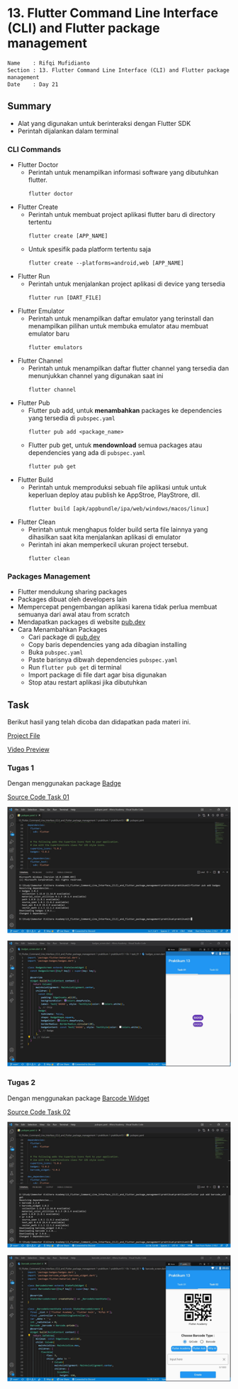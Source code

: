 # 13. Flutter Command Line Interface (CLI) and Flutter package management

```
Name    : Rifqi Mufidianto 
Section : 13. Flutter Command Line Interface (CLI) and Flutter package management
Date    : Day 21
``` 

## Summary
- Alat yang digunakan untuk berinteraksi dengan Flutter SDK
- Perintah dijalankan dalam terminal

### CLI Commands
- Flutter Doctor
    - Perintah untuk menampilkan informasi software yang dibutuhkan flutter.
        ```
        flutter doctor
        ```
- Flutter Create
    - Perintah untuk membuat project aplikasi flutter baru di directory tertentu
        ```
        flutter create [APP_NAME]
        ```
    - Untuk spesifik pada platform tertentu saja
        ```    
        flutter create --platforms=android,web [APP_NAME]
        ```
- Flutter Run
    - Perintah untuk menjalankan project aplikasi di device yang tersedia
        ```
        flutter run [DART_FILE]
        ```
- Flutter Emulator
    - Perintah untuk menampilkan daftar emulator yang terinstall dan menampilkan pilihan untuk membuka emulator atau membuat emulator baru
        ```
        flutter emulators
        ```
- Flutter Channel
    - Perintah untuk menampilkan daftar flutter channel yang tersedia dan menunjukkan channel yang digunakan saat ini
        ```
        flutter channel
        ```
- Flutter Pub
    - Flutter pub add, untuk **menambahkan** packages ke dependencies yang tersedia di `pubspec.yaml`
        ```
        flutter pub add <package_name>
        ```
    - Flutter pub get, untuk **mendownload** semua packages atau dependencies yang ada di `pubspec.yaml`
        ```
        flutter pub get
        ```
- Flutter Build
    - Perintah untuk memproduksi sebuah file aplikasi untuk untuk keperluan deploy atau publish ke AppStroe, PlayStrore, dll.
        ```
        flutter build [apk/appbundle/ipa/web/windows/macos/linux]
        ```
- Flutter Clean
    - Perintah untuk menghapus folder build serta file lainnya yang dihasilkan saat kita menjalankan aplikasi di emulator
    - Perintah ini akan memperkecil ukuran project tersebut.
        ```
        flutter clean
        ```

### Packages Management
- Flutter mendukung sharing packages
- Packages dibuat oleh developers lain
- Mempercepat pengembangan aplikasi karena tidak perlua membuat semuanya dari awal atau from scratch
- Mendapatkan packages di website [pub.dev](https://pub.dev/)
- Cara Menambahkan Packages
    - Cari package di [pub.dev](https://pub.dev/)
    - Copy baris dependencies yang ada dibagian installing
    - Buka `pubspec.yaml`
    - Paste barisnya dibwah dependencies `pubspec.yaml`
    - Run `flutter pub get` di terminal
    - Import package di file dart agar bisa digunakan
    - Stop atau restart aplikasi jika dibutuhkan                                                       

## Task
Berikut hasil yang telah dicoba dan didapatkan pada materi ini.

[Project File](./praktikum/praktikum13/lib/)

[Video Preview](https://drive.google.com/file/d/1tm98SbboD7Q2FjoHL-f_VLgP6e30cRiY/view?usp=sharing)

### Tugas 1
Dengan menggunakan package [Badge](https://pub.dev/packages/badges)

[Source Code Task 01](./praktikum/praktikum13/lib/task_01/badges_screen.dart)

![Screenshoots Tugas 1.1](./screenshoots/tugas1.1.jpg)

![Screenshoots Tugas 1.2](./screenshoots/tugas1.2.jpg)

### Tugas 2
Dengan menggunakan package [Barcode Widget](https://pub.dev/packages/barcode_widget)

[Source Code Task 02](./praktikum/praktikum13/lib/task_02/barcode_screen.dart)

![Screenshoots Tugas 2.1](./screenshoots/tugas2.1.jpg)

![Screenshoots Tugas 2.2](./screenshoots/tugas2.2.jpg)